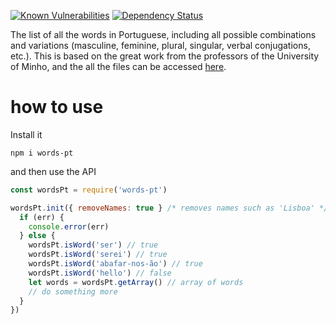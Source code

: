 [![Known Vulnerabilities](https://snyk.io/test/github/jfoclpf/words-pt/badge.svg?targetFile=package.json)](https://snyk.io/test/github/jfoclpf/words-pt?targetFile=package.json)
[![Dependency Status][dependency status_img]][dependency status_url]

[dependency status_img]: https://david-dm.org/jfoclpf/words-pt.svg
[dependency status_url]: https://david-dm.org/jfoclpf/words-pt

The list of all the words in Portuguese, including all possible combinations and variations (masculine, feminine, plural, singular, verbal conjugations, etc.). This is based on the great work from the professors of the University of Minho, and the all the files can be accessed [here](https://natura.di.uminho.pt/download/sources/Dictionaries/wordlists/).

# how to use
Install it

`npm i words-pt`

and then use the API

```js
const wordsPt = require('words-pt')

wordsPt.init({ removeNames: true } /* removes names such as 'Lisboa' */, function (err) {
  if (err) {
    console.error(err)
  } else {
    wordsPt.isWord('ser') // true
    wordsPt.isWord('serei') // true
    wordsPt.isWord('abafar-nos-ão') // true
    wordsPt.isWord('hello') // false
    let words = wordsPt.getArray() // array of words
    // do something more
  }
})
```
